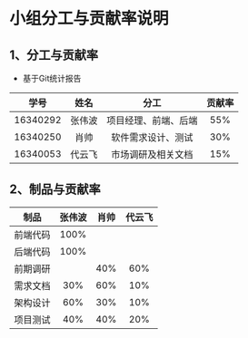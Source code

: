 # 小组分工与贡献率说明


## 1、分工与贡献率

  - 基于Git统计报告

  | 学号 | 姓名 | 分工 | 贡献率 |
  |:-:|:-:|:-:|:-:|
  | 16340292 | 张伟波 | 项目经理、前端、后端 | 55% |
  | 16340250 | 肖帅 | 软件需求设计、测试 | 30% |
  | 16340053 | 代云飞 | 市场调研及相关文档 | 15% |


## 2、制品与贡献率

  | 制品 | 张伟波 | 肖帅 | 代云飞 | 
  |:-:|:-:|:-:|:-:|
  | 前端代码 | 100% |  |  | 
  | 后端代码 | 100% |  |  | 
  | 前期调研 |  | 40% | 60% | 
  | 需求文档 | 30% | 60% | 10% |
  | 架构设计 | 60% | 30% | 10% |
  | 项目测试 | 40% | 40% | 20% |  
